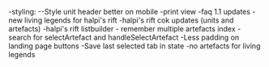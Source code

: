 -styling:
--Style unit header better on mobile
-print view
-faq 1.1 updates
-new living legends for halpi's rift
-halpi's rift cok updates (units and artefacts)
-halpi's rift listbuilder - remember multiple artefacts index - search for selectArtefact and handleSelectArtefact
-Less padding on landing page buttons
-Save last selected tab in state
-no artefacts for living legends
